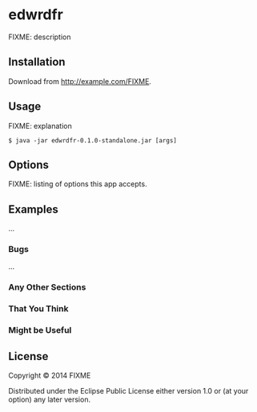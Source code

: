 # edwrdfr

FIXME: description

## Installation

Download from http://example.com/FIXME.

## Usage

FIXME: explanation

    $ java -jar edwrdfr-0.1.0-standalone.jar [args]

## Options

FIXME: listing of options this app accepts.

## Examples

...

### Bugs

...

### Any Other Sections
### That You Think
### Might be Useful

## License

Copyright © 2014 FIXME

Distributed under the Eclipse Public License either version 1.0 or (at
your option) any later version.
